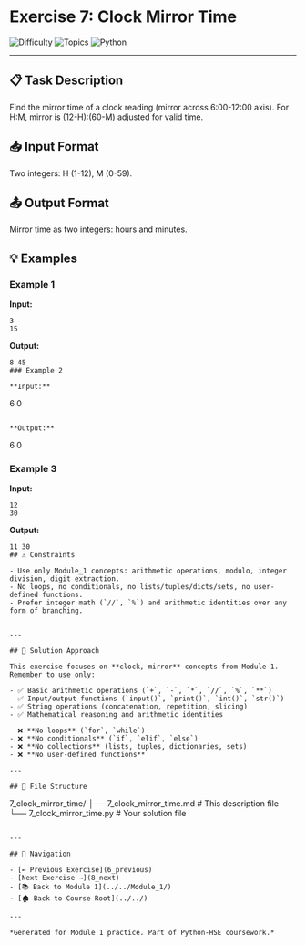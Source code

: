 # Exercise 7: Clock Mirror Time

![Difficulty](https://img.shields.io/badge/Difficulty-Module%201-green)
![Topics](https://img.shields.io/badge/Topics-clock%2C%20mirror-blue)
![Python](https://img.shields.io/badge/Python-Module%201%20Concepts-yellow)

---

## 📋 Task Description

Find the mirror time of a clock reading (mirror across 6:00-12:00 axis). For H:M, mirror is (12-H):(60-M) adjusted for valid time.
## 📥 Input Format

Two integers: H (1-12), M (0-59).
## 📤 Output Format

Mirror time as two integers: hours and minutes.
## 💡 Examples

### Example 1

**Input:**
```
3
15
```

**Output:**
```
8 45
### Example 2

**Input:**
```
6
0
```

**Output:**
```
6 0
### Example 3

**Input:**
```
12
30
```

**Output:**
```
11 30
## ⚠️ Constraints

- Use only Module_1 concepts: arithmetic operations, modulo, integer division, digit extraction.
- No loops, no conditionals, no lists/tuples/dicts/sets, no user-defined functions.
- Prefer integer math (`//`, `%`) and arithmetic identities over any form of branching.


---

## 🎯 Solution Approach

This exercise focuses on **clock, mirror** concepts from Module 1. Remember to use only:

- ✅ Basic arithmetic operations (`+`, `-`, `*`, `//`, `%`, `**`)
- ✅ Input/output functions (`input()`, `print()`, `int()`, `str()`)
- ✅ String operations (concatenation, repetition, slicing)
- ✅ Mathematical reasoning and arithmetic identities

- ❌ **No loops** (`for`, `while`)
- ❌ **No conditionals** (`if`, `elif`, `else`)
- ❌ **No collections** (lists, tuples, dictionaries, sets)
- ❌ **No user-defined functions**

---

## 📁 File Structure
```
7_clock_mirror_time/
├── 7_clock_mirror_time.md     # This description file
└── 7_clock_mirror_time.py     # Your solution file
```

---

## 🔗 Navigation

- [← Previous Exercise](6_previous) 
- [Next Exercise →](8_next)
- [📚 Back to Module 1](../../Module_1/)
- [🏠 Back to Course Root](../../)

---

*Generated for Module 1 practice. Part of Python-HSE coursework.*
